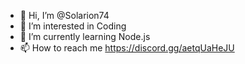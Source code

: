 - 👋 Hi, I’m @Solarion74
- 👀 I’m interested in Coding
- 🌱 I’m currently learning Node.js
- 📫 How to reach me https://discord.gg/aetqUaHeJU

<!---
Solarion74/Solarion74 is a ✨ special ✨ repository because its `README.md` (this file) appears on your GitHub profile.
You can click the Preview link to take a look at your changes.
--->
